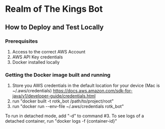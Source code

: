 # Realm of The Kings Bot

## How to Deploy and Test Locally

### Prerequisites 
1. Access to the correct AWS Account
2. AWS API Key credentials 
3. Docker installed locally

### Getting the Docker image built and running
1. Store you AWS credentials in the default location for your device (Mac is ~/.aws/credentials) https://docs.aws.amazon.com/sdk-for-java/v1/developer-guide/credentials.html
2. run "docker built -t rotk_bot /path/to/project/root"
3. run "docker run --env-file ~/.aws/credentials rotk_bot"

To run in detached mode, add "-d" to command #3.
To see logs of a detached container, run "docker logs -f {container-id}"

